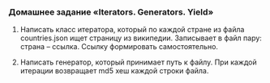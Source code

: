 ### Домашнее задание «Iterators. Generators. Yield»
1) Написать класс итератора, который по каждой стране из файла countries.json ищет страницу из википедии.
Записывает в файл пару: страна – ссылка. Ссылку формировать самостоятельно.

2) Написать генератор, который принимает путь к файлу. При каждой итерации возвращает md5 хеш каждой строки файла.